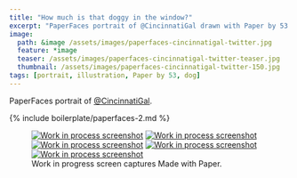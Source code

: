```yaml
---
title: "How much is that doggy in the window?"
excerpt: "PaperFaces portrait of @CincinnatiGal drawn with Paper by 53 on an iPad."
image: 
  path: &image /assets/images/paperfaces-cincinnatigal-twitter.jpg 
  feature: *image
  teaser: /assets/images/paperfaces-cincinnatigal-twitter-teaser.jpg
  thumbnail: /assets/images/paperfaces-cincinnatigal-twitter-150.jpg
tags: [portrait, illustration, Paper by 53, dog]
---
```


PaperFaces portrait of [@CincinnatiGal](http://twitter.com/CincinnatiGal).

{% include boilerplate/paperfaces-2.md %}

<figure class="third">
  <a href="{{ site.url }}/assets/images/paperfaces-cincinnatigal-process-1-lg.jpg"><img src="{{ site.url }}/assets/images/paperfaces-cincinnatigal-process-1-600.jpg" alt="Work in process screenshot"></a>
  <a href="{{ site.url }}/assets/images/paperfaces-cincinnatigal-process-2-lg.jpg"><img src="{{ site.url }}/assets/images/paperfaces-cincinnatigal-process-2-600.jpg" alt="Work in process screenshot"></a>
  <a href="{{ site.url }}/assets/images/paperfaces-cincinnatigal-process-3-lg.jpg"><img src="{{ site.url }}/assets/images/paperfaces-cincinnatigal-process-3-600.jpg" alt="Work in process screenshot"></a>
  <a href="{{ site.url }}/assets/images/paperfaces-cincinnatigal-process-4-lg.jpg"><img src="{{ site.url }}/assets/images/paperfaces-cincinnatigal-process-4-600.jpg" alt="Work in process screenshot"></a>
  <a href="{{ site.url }}/assets/images/paperfaces-cincinnatigal-process-5-lg.jpg"><img src="{{ site.url }}/assets/images/paperfaces-cincinnatigal-process-5-600.jpg" alt="Work in process screenshot"></a>
  <figcaption>Work in progress screen captures Made with Paper.</figcaption>
</figure>
